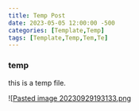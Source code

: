 ```yaml
---
title: Temp Post
date: 2023-05-05 12:00:00 -500
categories: [Template,Temp]
tags: [Template,Temp,Tem,Te]
---
```

### temp

this is a temp file.

![[Pasted image 20230929193133.png](../Pasted%20image%2020230929193133.png)
